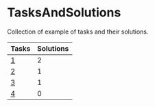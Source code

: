 # TasksAndSolutions
Collection of example of tasks and their solutions.

| Tasks         | Solutions |
| ------------- | --------- |
| [1](1.md)     | 2         |
| [2](2.md)     | 1         |
| [3](3.md)     | 1         |
| [4](4.md)     | 0         |

